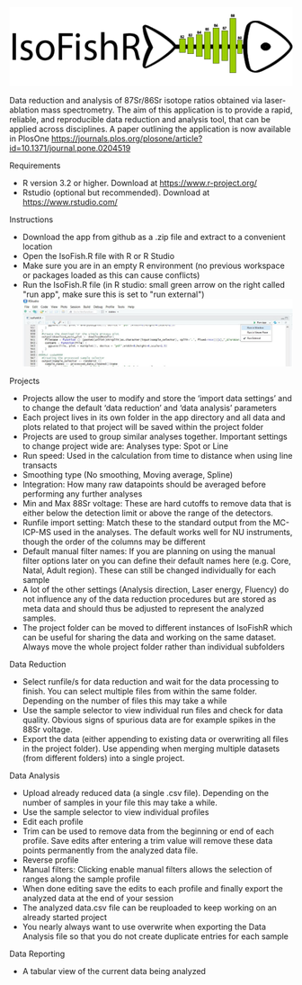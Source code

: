 
![IsoFishR](https://github.com/MalteWillmes/IsoFishR/blob/master/www/logo.png)

Data reduction and analysis of 87Sr/86Sr isotope ratios obtained via laser-ablation mass spectrometry. 
The aim of this application is to provide a rapid, reliable, and reproducible data reduction and analysis tool, that can be applied across disciplines.
A paper outlining the application is now available in PlosOne https://journals.plos.org/plosone/article?id=10.1371/journal.pone.0204519

Requirements
- R version 3.2 or higher. Download at https://www.r-project.org/
- Rstudio (optional but recommended). Download at https://www.rstudio.com/

Instructions
- Download the app from github as a .zip file and extract to a convenient location
- Open the IsoFish.R file with R or R Studio
- Make sure you are in an empty R environment (no previous workspace or packages loaded as this can cause conflicts)
- Run the IsoFish.R file (in R studio: small green arrow on the right called "run app", make sure this is set to "run external")
![Rstudio](https://github.com/MalteWillmes/IsoFishR/blob/master/www/R_studio.JPG)

Projects
- Projects allow the user to modify and store the ‘import data settings’ and to change the default ‘data reduction’ and ‘data analysis’ parameters
- Each project lives in its own folder in the app directory and all data and plots related to that project will be saved within the project folder
- Projects are used to group similar analyses together. Important settings to change project wide are:
	Analyses type: Spot or Line
-	Run speed: Used in the calculation from time to distance when using line transacts
-	Smoothing type (No smoothing, Moving average, Spline)
-	Integration: How many raw datapoints should be averaged before performing any further analyses
-	Min and Max 88Sr voltage: These are hard cutoffs to remove data that is either below the detection limit or above the range of the detectors. 
-	Runfile import setting: Match these to the standard output from the MC-ICP-MS used in the analyses. The default works well for NU instruments, though the order of the columns may be different
-	Default manual filter names: If you are planning on using the manual filter options later on you can define their default names here (e.g. Core, Natal, Adult region). These can still be changed individually for each sample
-	A lot of the other settings (Analysis direction, Laser energy, Fluency) do not influence any of the data reduction procedures but are stored as meta data and should thus be adjusted to represent the analyzed samples.
-	The project folder can be moved to different instances of IsoFishR which can be useful for sharing the data and working on the same dataset. Always move the whole project folder rather than individual subfolders

Data Reduction
-	Select runfile/s for data reduction and wait for the data processing to finish. You can select multiple files from within the same folder. Depending on the number of files this may take a while
-	Use the sample selector to view individual run files and check for data quality. Obvious signs of spurious data are for example spikes in the 88Sr voltage.
-	Export the data (either appending to existing data or overwriting all files in the project folder). Use appending when merging multiple datasets (from different folders) into a single project.

Data Analysis
-	Upload already reduced data (a single .csv file). Depending on the number of samples in your file this may take a while.
-	Use the sample selector to view individual profiles
-	Edit each profile
-	Trim can be used to remove data from the beginning or end of each profile. Save edits after entering a trim value will remove these data points permanently from the analyzed data file.
- Reverse profile
-	Manual filters: Clicking enable manual filters allows the selection of ranges along the sample profile
-	When done editing save the edits to each profile and finally export the analyzed data at the end of your session
-	The analyzed data.csv file can be reuploaded to keep working on an already started project
-	You nearly always want to use overwrite when exporting the Data Analysis file so that you do not create duplicate entries for each sample

Data Reporting
-	A tabular view of the current data being analyzed
